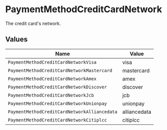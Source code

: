 # PaymentMethodCreditCardNetwork

The credit card's network.


## Values

| Name                                         | Value                                        |
| -------------------------------------------- | -------------------------------------------- |
| `PaymentMethodCreditCardNetworkVisa`         | visa                                         |
| `PaymentMethodCreditCardNetworkMastercard`   | mastercard                                   |
| `PaymentMethodCreditCardNetworkAmex`         | amex                                         |
| `PaymentMethodCreditCardNetworkDiscover`     | discover                                     |
| `PaymentMethodCreditCardNetworkJcb`          | jcb                                          |
| `PaymentMethodCreditCardNetworkUnionpay`     | unionpay                                     |
| `PaymentMethodCreditCardNetworkAlliancedata` | alliancedata                                 |
| `PaymentMethodCreditCardNetworkCitiplcc`     | citiplcc                                     |
